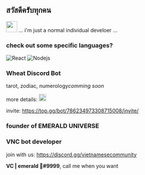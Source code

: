 ## สวัสดีครับทุกคน
<img src="https://emojis.slackmojis.com/emojis/images/1597609813/10031/60fps_parrot.gif?1597609813" width="30"/> ... i'm just a normal individual develoer ...

### check out some specific languages?
<img alt="React" src="https://img.shields.io/badge/-React-45b8d8?style=flat-square&logo=react&logoColor=white" />

<img alt="Nodejs" src="https://img.shields.io/badge/-Nodejs-43853d?style=flat-square&logo=Node.js&logoColor=white" />

### Wheat Discord Bot 
tarot, zodiac, numerology*comming soon*

more details: <a href ="https://top.gg/bot/786234973308715008"><img alt="Wheat" src="https://i.imgur.com/o31SePR.png" width='20px'></a>

invite: https://top.gg/bot/786234973308715008/invite/

### founder of EMERALD UNIVERSE ###

### VNC bot developer
join with us: https://discord.gg/vietnamesecommunity

**VC | emerald  💎#9999**, call me when you want

